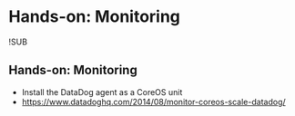 # Hands-on: Monitoring

!SUB
## Hands-on: Monitoring
* Install the DataDog agent as a CoreOS unit
* https://www.datadoghq.com/2014/08/monitor-coreos-scale-datadog/
